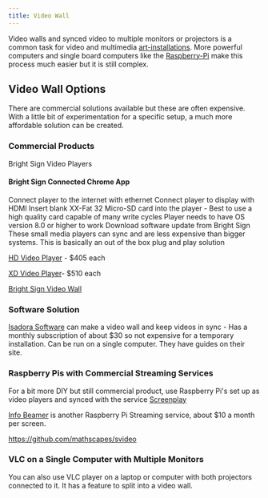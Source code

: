 ```yaml
---
title: Video Wall
---
```


Video walls and synced video to multiple monitors or projectors is a common task for video and multimedia [art-installations](art-installations.md). More powerful computers and single board computers like the [Raspberry-Pi](/raspberry-pi/raspberry-pi.md) make this process much easier but it is still complex.

## Video Wall Options

There are commercial solutions available but these are often expensive. With a little bit of experimentation for a specific setup, a much more affordable solution can be created.

### Commercial Products

Bright Sign Video Players

#### Bright Sign Connected Chrome App

Connect player to the internet with ethernet Connect player to display with HDMI Insert blank XX-Fat 32 Micro-SD card into the player - Best to use a high quality card capable of many write cycles Player needs to have OS version 8.0 or higher to work Download software update from Bright Sign These small media players can sync and are less expensive than bigger systems. This is basically an out of the box plug and play solution

[HD Video Player](https://www.brightsign.biz/digital-signage-products/HD-product-line) - $405 each

[XD Video Player](https://www.brightsign.biz/digital-signage-products/XD-product-line)- $510 each

[Bright Sign Video Wall](https://www.brightsign.biz/key-features/videowall)

### Software Solution

[Isadora Software](https://troikatronix.com/isadora-features/multi-projector-setups/) can make a video wall and keep videos in sync - Has a monthly subscription of about $30 so not expensive for a temporary installation. Can be run on a single computer. They have guides on their site.

### Raspberry Pis with Commercial Streaming Services

For a bit more DIY but still commercial product, use Raspberry Pi's set up as video players and synced with the service [Screenplay](https://www.screenly.io/use-cases/applications/raspberry-pi-video-wall/)

[Info Beamer](https://info-beamer.com/use-cases/raspberry-pi-video-wall) is another Raspberry Pi Streaming service, about $10 a month per screen.

https://github.com/mathscapes/svideo

### VLC on a Single Computer with Multiple Monitors

You can also use VLC player on a laptop or computer with both projectors connected to it. It has a feature to split into a video wall.
